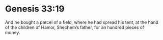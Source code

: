 # Genesis 33:19

And he bought a parcel of a field, where he had spread his tent, at the hand of the children of Hamor, Shechem’s father, for an hundred pieces of money.